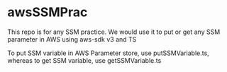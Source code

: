 # awsSSMPrac
This repo is for any SSM practice. We would use it to put or get any SSM parameter in AWS using aws-sdk v3 and TS

To put SSM variable in AWS Parameter store, use putSSMVariable.ts, whereas to get SSM variable, use getSSMVariable.ts